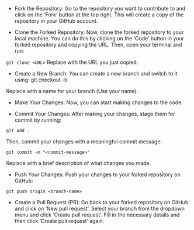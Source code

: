 - Fork the Repository: Go to the repository you want to contribute to and click on the ‘Fork’ button at the top right. This will create a copy of the repository in your GitHub account.

- Clone the Forked Repository: Now, clone the forked repository to your local machine. You can do this by clicking on the ‘Code’ button in your forked repository and copying the URL. Then, open your terminal and run:

`git clone <URL>`
Replace <URL> with the URL you just copied.

- Create a New Branch: You can create a new branch and switch to it using:
  git checkout -b <branch-name>

Replace <branch-name> with a name for your branch (Use your name).

- Make Your Changes: Now, you can start making changes to the code.

- Commit Your Changes: After making your changes, stage them for commit by running:

`git add .`

Then, commit your changes with a meaningful commit message:

`git commit -m "<commit-message>"`

Replace <commit-message> with a brief description of what changes you made.

- Push Your Changes: Push your changes to your forked repository on GitHub:

`git push origin <branch-name>`

- Create a Pull Request (PR): Go back to your forked repository on GitHub and click on ‘New pull request’. Select your branch from the dropdown menu and click ‘Create pull request’. Fill in the necessary details and then click ‘Create pull request’ again.
